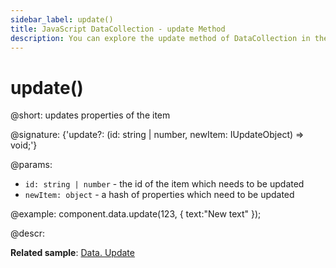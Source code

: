 ```yaml
---
sidebar_label: update()
title: JavaScript DataCollection - update Method 
description: You can explore the update method of DataCollection in the documentation of the DHTMLX JavaScript UI library. Browse developer guides and API reference, try out code examples and live demos, and download a free 30-day evaluation version of DHTMLX Suite.
---
```


# update()

@short: updates properties of the item

@signature: {'update?: (id: string | number, newItem: IUpdateObject) => void;'}

@params:
- `id: string | number` - the id of the item which needs to be updated
- `newItem: object` - a hash of properties which need to be updated

@example:
component.data.update(123, { text:"New text" });

@descr:

**Related sample**: [Data. Update](https://snippet.dhtmlx.com/4g90gi6b)

[comment]: # (@related:window/customization.md#controls-and-operations)
